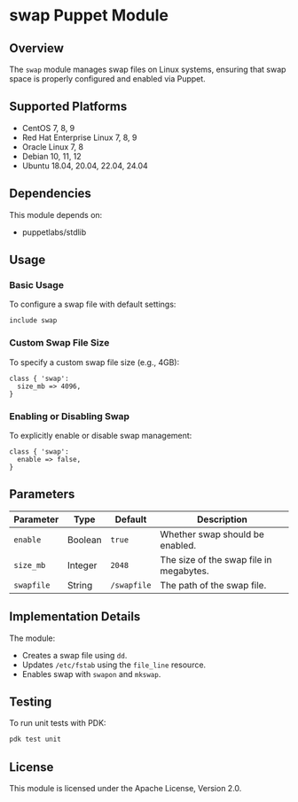 # swap Puppet Module

## Overview

The `swap` module manages swap files on Linux systems, ensuring that swap space is properly configured and enabled via Puppet.

## Supported Platforms

- CentOS 7, 8, 9
- Red Hat Enterprise Linux 7, 8, 9
- Oracle Linux 7, 8
- Debian 10, 11, 12
- Ubuntu 18.04, 20.04, 22.04, 24.04

## Dependencies

This module depends on:

- puppetlabs/stdlib

## Usage

### Basic Usage

To configure a swap file with default settings:

```puppet
include swap
```

### Custom Swap File Size

To specify a custom swap file size (e.g., 4GB):

```puppet
class { 'swap':
  size_mb => 4096,
}
```

### Enabling or Disabling Swap

To explicitly enable or disable swap management:

```puppet
class { 'swap':
  enable => false,
}
```

## Parameters

| Parameter  | Type    | Default     | Description                             |
| ---------- | ------- | ----------- | --------------------------------------- |
| `enable`   | Boolean | `true`      | Whether swap should be enabled.         |
| `size_mb`  | Integer | `2048`      | The size of the swap file in megabytes. |
| `swapfile` | String  | `/swapfile` | The path of the swap file.              |

## Implementation Details

The module:

- Creates a swap file using `dd`.
- Updates `/etc/fstab` using the `file_line` resource.
- Enables swap with `swapon` and `mkswap`.

## Testing

To run unit tests with PDK:

```sh
pdk test unit
```

## License

This module is licensed under the Apache License, Version 2.0.
